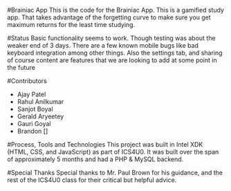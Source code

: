 #Brainiac App
This is the code for the Brainiac App. This is a gamified study app. That takes advantage of the forgetting curve to make sure you get maximum returns for the least time studying. 

#Status
Basic functionality seems to work. Though testing was about the weaker end of 3 days. There are a few known mobile bugs like bad keyboard integration among other things. Also the settings tab, and sharing of course content are features that we are looking to add at some point in the future

#Contributors
- Ajay Patel
- Rahul Anilkumar
- Sanjot Boyal
- Gerald Aryeetey
- Gauri Goyal
- Brandon []

#Process, Tools and Technologies
This project was built in Intel XDK (HTML, CSS, and JavaScript) as part of ICS4U0. It was built over the span of approximately 5 months and had a PHP & MySQL backend.

#Special Thanks
Special thanks to Mr. Paul Brown for his guidance, and the rest of the ICS4U0 class for their critical but helpful advice. 
